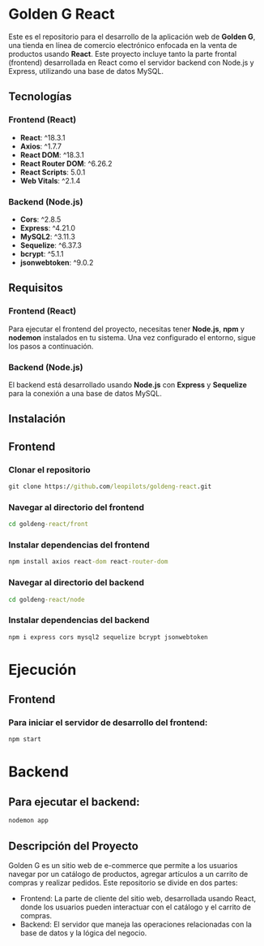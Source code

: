 # Golden G React

Este es el repositorio para el desarrollo de la aplicación web de **Golden G**, una tienda en línea de comercio electrónico enfocada en la venta de productos usando **React**. Este proyecto incluye tanto la parte frontal (frontend) desarrollada en React como el servidor backend con Node.js y Express, utilizando una base de datos MySQL.

## Tecnologías

### Frontend (React)
- **React**: ^18.3.1
- **Axios**: ^1.7.7
- **React DOM**: ^18.3.1
- **React Router DOM**: ^6.26.2
- **React Scripts**: 5.0.1
- **Web Vitals**: ^2.1.4

### Backend (Node.js)
- **Cors**: ^2.8.5
- **Express**: ^4.21.0
- **MySQL2**: ^3.11.3
- **Sequelize**: ^6.37.3
- **bcrypt**: ^5.1.1
- **jsonwebtoken**: ^9.0.2

## Requisitos

### Frontend (React)
Para ejecutar el frontend del proyecto, necesitas tener **Node.js**, **npm** y **nodemon** instalados en tu sistema. Una vez configurado el entorno, sigue los pasos a continuación.

### Backend (Node.js)
El backend está desarrollado usando **Node.js** con **Express** y **Sequelize** para la conexión a una base de datos MySQL.

## Instalación

## Frontend

### Clonar el repositorio
```cmd
git clone https://github.com/leopilots/goldeng-react.git
```

### Navegar al directorio del frontend
```cmd
cd goldeng-react/front
```

### Instalar dependencias del frontend
```cmd
npm install axios react-dom react-router-dom
```

### Navegar al directorio del backend
```cmd
cd goldeng-react/node
```

### Instalar dependencias del backend
```cmd
npm i express cors mysql2 sequelize bcrypt jsonwebtoken
```

# Ejecución
## Frontend
### Para iniciar el servidor de desarrollo del frontend:
```cmd
npm start
```

# Backend
## Para ejecutar el backend:
```cmd
nodemon app
```

## Descripción del Proyecto
Golden G es un sitio web de e-commerce que permite a los usuarios navegar por un catálogo de productos, agregar artículos a un carrito de compras y realizar pedidos. Este repositorio se divide en dos partes:

- Frontend: La parte de cliente del sitio web, desarrollada usando React, donde los usuarios pueden interactuar con el catálogo y el carrito de compras.
- Backend: El servidor que maneja las operaciones relacionadas con la base de datos y la lógica del negocio.

